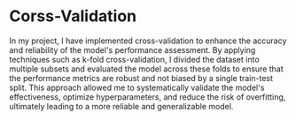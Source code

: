 # Corss-Validation
In my project, I have implemented cross-validation to enhance the accuracy and reliability of the model's performance assessment. By applying techniques such as k-fold cross-validation, I divided the dataset into multiple subsets and evaluated the model across these folds to ensure that the performance metrics are robust and not biased by a single train-test split. This approach allowed me to systematically validate the model's effectiveness, optimize hyperparameters, and reduce the risk of overfitting, ultimately leading to a more reliable and generalizable model.
